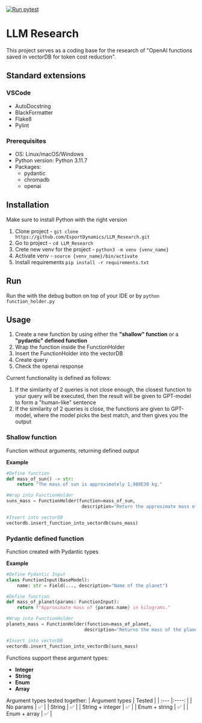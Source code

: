 [![Run pytest](https://github.com/EsportDynamics/LLM_Research/actions/workflows/pytest.yml/badge.svg?branch=feat%2FRAN-619-create-automatized-function-tests&event=push)](https://github.com/EsportDynamics/LLM_Research/actions/workflows/pytest.yml)

# LLM Research

This project serves as a coding base for the research of "OpenAI functions saved in vectorDB for token cost reduction". 

## Standard extensions

### VSCode
- AutoDocstring
- BlackFormatter
- Flake8
- Pylint

### Prerequisites
- OS: Linux/macOS/Windows
- Python version: Python 3.11.7
- Packages:
  - pydantic
  - chromadb
  - openai


## Installation
Make sure to install Python with the right version
1. Clone project - ```git clone https://github.com/EsportDynamics/LLM_Research.git```
2. Go to project - ```cd LLM_Research```
3. Crete new venv for the project - ```python3 -m venv {venv_name}```
4. Activate venv - ```source {venv_name}/bin/activate```
5. Install requirements ```pip install -r requirements.txt```

## Run
Run the with the debug button on top of your IDE or by ```python function_holder.py```

## Usage

1. Create a new function by using either the **"shallow" function** or a **"pydantic" defined function**
2. Wrap the function inside the FunctionHolder
3. Insert the FunctionHolder into the vectorDB
4. Create query
5. Check the openai response

Current functionality is defined as follows:
1. If the similarity of 2 queries is not close enough, the closest function to your query will be executed, then the result will be given to GPT-model to form a "human-like" sentence
2. If the similarity of 2 queries is close, the functions are given to GPT-model, where the model picks the best match, and then gives you the output 

### Shallow function
Function without arguments, returning defined output

**Example** 
```python
#Define function
def mass_of_sun() -> str:
    return "The mass of sun is approximately 1,989E30 kg."

#Wrap into FunctionHolder
suns_mass = FunctionHolder(function=mass_of_sun, 
                            description="Return the approximate mass of sun")

#Insert into vectorDB
vectordb.insert_function_into_vectordb(suns_mass)

```

### Pydantic defined function
Function created with Pydantic types

**Example**
```python
#Define Pydantic Input
class FunctionInput(BaseModel):
    name: str = Field(..., description="Name of the planet")

#Define function
def mass_of_planet(params: FunctionInput):
    return f"Approximate mass of {params.name} in kilograms."

#Wrap into FunctionHolder
planets_mass = FunctionHolder(function=mass_of_planet,
                             description="Returns the mass of the planet in kilograms")

#Insert into vectorDB
vectordb.insert_function_into_vectordb(suns_mass)
```
Functions support these argument types:
- **Integer**
- **String**
- **Enum**
- **Array**


Argument types tested together:
| Argument types    | Tested   | 
| :---                          |:----: |
| No params                     | ✅    |
| String                        | ✅    |
| String + integer              | ✅    |
| Enum + string                 | ✅    |
| Enum + array                  | ✅    |




 
